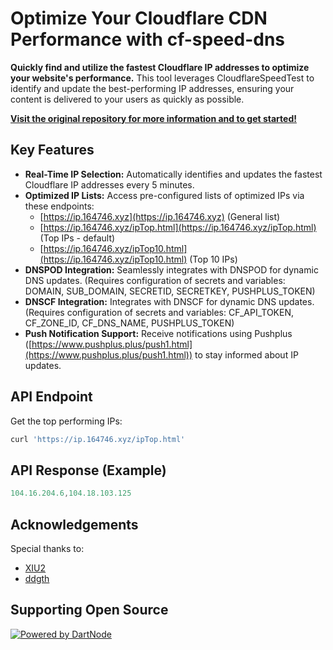 # Optimize Your Cloudflare CDN Performance with cf-speed-dns

**Quickly find and utilize the fastest Cloudflare IP addresses to optimize your website's performance.** This tool leverages CloudflareSpeedTest to identify and update the best-performing IP addresses, ensuring your content is delivered to your users as quickly as possible.

[**Visit the original repository for more information and to get started!**](https://github.com/ZhiXuanWang/cf-speed-dns)

## Key Features

*   **Real-Time IP Selection:** Automatically identifies and updates the fastest Cloudflare IP addresses every 5 minutes.
*   **Optimized IP Lists:** Access pre-configured lists of optimized IPs via these endpoints:
    *   [https://ip.164746.xyz](https://ip.164746.xyz) (General list)
    *   [https://ip.164746.xyz/ipTop.html](https://ip.164746.xyz/ipTop.html) (Top IPs - default)
    *   [https://ip.164746.xyz/ipTop10.html](https://ip.164746.xyz/ipTop10.html) (Top 10 IPs)
*   **DNSPOD Integration:** Seamlessly integrates with DNSPOD for dynamic DNS updates. (Requires configuration of secrets and variables: DOMAIN, SUB\_DOMAIN, SECRETID, SECRETKEY, PUSHPLUS\_TOKEN)
*   **DNSCF Integration:** Integrates with DNSCF for dynamic DNS updates. (Requires configuration of secrets and variables: CF\_API\_TOKEN, CF\_ZONE\_ID, CF\_DNS\_NAME, PUSHPLUS\_TOKEN)
*   **Push Notification Support:** Receive notifications using Pushplus ([https://www.pushplus.plus/push1.html](https://www.pushplus.plus/push1.html)) to stay informed about IP updates.

## API Endpoint

Get the top performing IPs:

```bash
curl 'https://ip.164746.xyz/ipTop.html'
```

## API Response (Example)

```javascript
104.16.204.6,104.18.103.125
```

## Acknowledgements

Special thanks to:

*   [XIU2](https://github.com/XIU2/CloudflareSpeedTest)
*   [ddgth](https://github.com/ddgth/cf2dns)

## Supporting Open Source

[![Powered by DartNode](https://dartnode.com/branding/DN-Open-Source-sm.png)](https://dartnode.com "Powered by DartNode - Free VPS for Open Source")